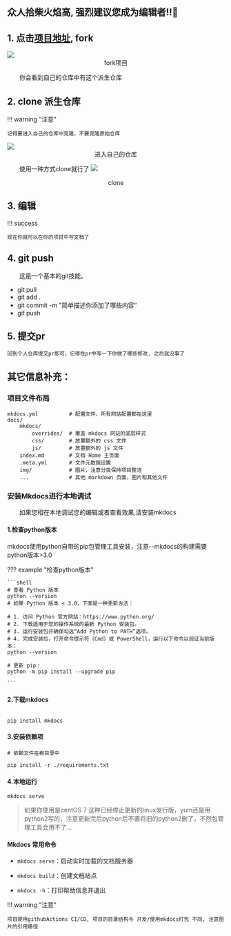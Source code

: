 ## 众人拾柴火焰高, 强烈建议您成为编辑者!!🚀


## 1. 点击[项目地址](https://github.com/disjfjdizmfnkf/Xinsi_hub), fork

<img src="../../assets/howToEdit/image1.png" loading="lazy">
<center> fork项目 </center>


&emsp;&emsp;你会看到自己的仓库中有这个派生仓库

## 2. **clone 派生仓库**


!!! warning "注意"

	记得要进入自己的仓库中克隆，不要克隆原始仓库

<img src="../../assets/howToEdit/image.png" loading="lazy">
<center> 进入自己的仓库 </center>


&emsp;&emsp;使用一种方式clone就行了
<img src="../../assets/howToEdit/image2.png" loading="lazy">
<center> clone </center>


## 3. **编辑** 

!!! success 

	现在你就可以在你的项目中写文档了


## 4. **git push**

&emsp;&emsp;这是一个基本的git技能。

+ git pull
+ git add .
+ git commit -m "简单描述你添加了哪些内容“
+ git push

## 5. **提交pr**

	回到个人仓库提交pr即可，记得在pr中写一下你做了哪些修改, 之后就没事了

## 其它信息补充：

### 项目文件布局

```
mkdocs.yml    		# 配置文件，所有网站配置都在这里
docs/
	mkdocs/
		overrides/	# 覆盖 mkdocs 网站的底层样式
		css/		# 放置额外的 css 文件
		js/			# 放置额外的 js 文件
    index.md		# 文档 Home 主页面
	.meta.yml		# 文件元数据设置
    img/            # 图片，注意分类保持项目整洁
	...       		# 其他 markdown 页面，图片和其他文件
```

### 安装Mkdocs进行本地调试

&emsp;&emsp;如果您相在本地调试您的编辑或者查看效果,请安装mkdocs

#### 1.检查python版本

mkdocs使用python自带的pip包管理工具安装，注意--mkdocs的构建需要python版本>3.0

??? example "检查python版本"

	```shell
	# 查看 Python 版本
	python --version
	# 如果 Python 版本 < 3.0，下面是一种更新方法：

	# 1. 访问 Python 官方网站：https://www.python.org/
	# 2. 下载适用于您的操作系统的最新 Python 安装包。
	# 3. 运行安装包并确保勾选“Add Python to PATH”选项。
	# 4. 完成安装后，打开命令提示符（Cmd）或 PowerShell，运行以下命令以验证当前版本：
	python --version

	# 更新 pip：
	python -m pip install --upgrade pip

	```

#### 2.下载mkdocs

```shell

pip install mkdocs

```


#### 3.安装依赖项
```shell
# 依赖文件在根目录中

pip install -r ./requirements.txt

```

#### 4.本地运行
```shell
mkdocs serve
```

> 如果你使用是centOS 7 这种已经停止更新的linux发行版，yum还是用python2写的，注意更新完后python后不要将旧的python2删了，不然包管理工具会用不了...

#### Mkdocs 常用命令

* `mkdocs serve`：启动实时加载的文档服务器

* `mkdocs build`：创建文档站点

* `mkdocs -h`：打印帮助信息并退出


!!! warning "注意"

	项目使用githubActions CI/CD, 项目的目录结构与 开发/使用mkdocs打包 不同, 注意图片的引用路径
